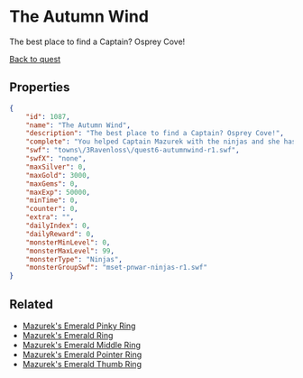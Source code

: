# The Autumn Wind

The best place to find a Captain? Osprey Cove!

[Back to quest](../quests.md)

## Properties

```json
{
    "id": 1087,
    "name": "The Autumn Wind",
    "description": "The best place to find a Captain? Osprey Cove!",
    "complete": "You helped Captain Mazurek with the ninjas and she has agreed to guide your ship into the winds of the Void!",
    "swf": "towns\/3Ravenloss\/quest6-autumnwind-r1.swf",
    "swfX": "none",
    "maxSilver": 0,
    "maxGold": 3000,
    "maxGems": 0,
    "maxExp": 50000,
    "minTime": 0,
    "counter": 0,
    "extra": "",
    "dailyIndex": 0,
    "dailyReward": 0,
    "monsterMinLevel": 0,
    "monsterMaxLevel": 99,
    "monsterType": "Ninjas",
    "monsterGroupSwf": "mset-pnwar-ninjas-r1.swf"
}
```

## Related

- [Mazurek's Emerald Pinky Ring](../items/10494-mazurek-s-emerald-pinky-ring.md)
- [Mazurek's Emerald Ring](../items/10495-mazurek-s-emerald-ring.md)
- [Mazurek's Emerald Middle Ring](../items/10496-mazurek-s-emerald-middle-ring.md)
- [Mazurek's Emerald Pointer Ring](../items/10497-mazurek-s-emerald-pointer-ring.md)
- [Mazurek's Emerald Thumb Ring](../items/10498-mazurek-s-emerald-thumb-ring.md)

